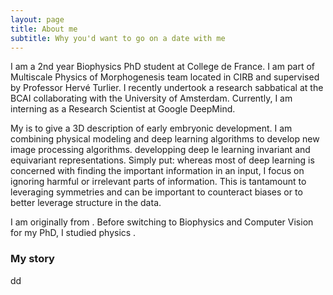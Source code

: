 ```yaml
---
layout: page
title: About me
subtitle: Why you'd want to go on a date with me
---
```


I am a 2nd year Biophysics PhD student at College de France. I am part of Multiscale Physics of Morphogenesis team located in CIRB and supervised by Professor Hervé Turlier. I recently undertook a research sabbatical at the BCAI collaborating with the University of Amsterdam. Currently, I am interning as a Research Scientist at Google DeepMind.

My is to give a 3D description of early embryonic development. I am combining physical modeling and deep learning algorithms to develop new image processing algorithms. 
developping deep le
learning invariant and equivariant representations. Simply put: whereas most of deep learning is concerned with finding the important information in an input, I focus on ignoring harmful or irrelevant parts of information. This is tantamount to leveraging symmetries and can be important to counteract biases or to better leverage structure in the data.

I am originally from . Before switching to Biophysics and Computer Vision for my PhD, I studied physics .

### My story

dd
